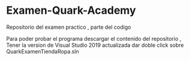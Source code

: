 # Examen-Quark-Academy
Repositorio del examen practico , parte del codigo

Para poder probar el programa descargar el contenido del repositorio , 
Tener la version de Visual Studio 2019 actualizada
dar doble click sobre QuarkExamenTiendaRopa.sln
